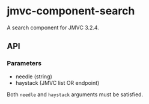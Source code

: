 jmvc-component-search
====================

A search component for JMVC 3.2.4.

## API
### Parameters
- needle (string)
- haystack (JMVC list OR endpoint)

Both `needle` and `haystack` arguments must be satisfied.